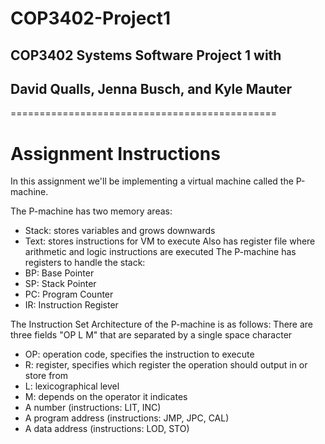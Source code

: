 # COP3402-Project1
## COP3402 Systems Software Project 1 with
## David Qualls, Jenna Busch, and Kyle Mauter

==============================================

# Assignment Instructions
In this assignment we'll be implementing a virtual machine called the P-machine. 

The P-machine has two memory areas:
  - Stack: stores variables and grows downwards
  - Text:  stores instructions for VM to execute
Also has register file where arithmetic and logic instructions are executed
The P-machine has registers to handle the stack:
  - BP: Base Pointer
  - SP: Stack Pointer
  - PC: Program Counter
  - IR: Instruction Register

The Instruction Set Architecture of the P-machine is as follows:
  There are three fields "OP L M" that are separated by a single space character
  - OP: operation code, specifies the instruction to execute
  - R: register, specifies which register the operation should output in or store from
  - L: lexicographical level
  - M: depends on the operator it indicates
  -   A number (instructions: LIT, INC)
  -   A program address (instructions: JMP, JPC, CAL)
  -   A data address (instructions: LOD, STO)

